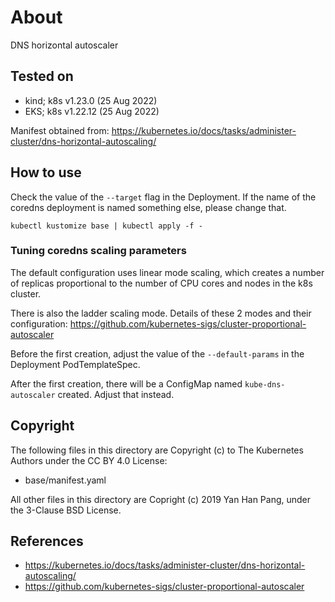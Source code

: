 # About

DNS horizontal autoscaler


## Tested on

- kind; k8s v1.23.0 (25 Aug 2022)
- EKS; k8s v1.22.12 (25 Aug 2022)

Manifest obtained from: https://kubernetes.io/docs/tasks/administer-cluster/dns-horizontal-autoscaling/


## How to use

Check the value of the `--target` flag in the Deployment. If the name of the coredns deployment is named something else, please change that.

```
kubectl kustomize base | kubectl apply -f -
```

### Tuning coredns scaling parameters

The default configuration uses linear mode scaling, which creates a number of replicas proportional to the number of CPU cores and nodes in the k8s cluster.

There is also the ladder scaling mode. Details of these 2 modes and their configuration: https://github.com/kubernetes-sigs/cluster-proportional-autoscaler

Before the first creation, adjust the value of the `--default-params` in the Deployment PodTemplateSpec.

After the first creation, there will be a ConfigMap named `kube-dns-autoscaler` created. Adjust that instead.


## Copyright

The following files in this directory are Copyright (c) to The Kubernetes Authors under the CC BY 4.0 License:

- base/manifest.yaml

All other files in this directory are Copright (c) 2019 Yan Han Pang, under the 3-Clause BSD License.


## References

- https://kubernetes.io/docs/tasks/administer-cluster/dns-horizontal-autoscaling/
- https://github.com/kubernetes-sigs/cluster-proportional-autoscaler
